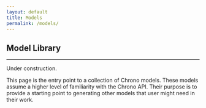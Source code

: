 ```yaml
---
layout: default
title: Models
permalink: /models/
---
```


Model Library 
---
---

Under construction.

This page is the entry point to a collection of Chrono models. These models assume a higher level of familiarity with the Chrono API. Their purpose is to provide a starting point to generating other models that user might need in their work. 